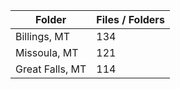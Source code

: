 | Folder          |   Files / Folders |
|-----------------|-------------------|
| Billings, MT    |               134 |
| Missoula, MT    |               121 |
| Great Falls, MT |               114 |